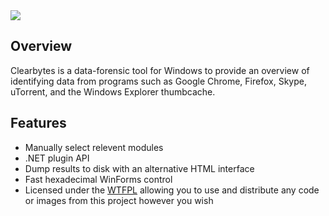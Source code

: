 <img src="https://i.imgur.com/iUzc9GH.png" />

## Overview

Clearbytes is a data-forensic tool for Windows to provide an overview of identifying data from programs such as Google Chrome, Firefox, Skype, uTorrent, and the Windows Explorer thumbcache.

## Features

* Manually select relevent modules
* .NET plugin API
* Dump results to disk with an alternative HTML interface
* Fast hexadecimal WinForms control
* Licensed under the [WTFPL](http://www.wtfpl.net/txt/copying/) allowing you to use and distribute any code or images from this project however you wish